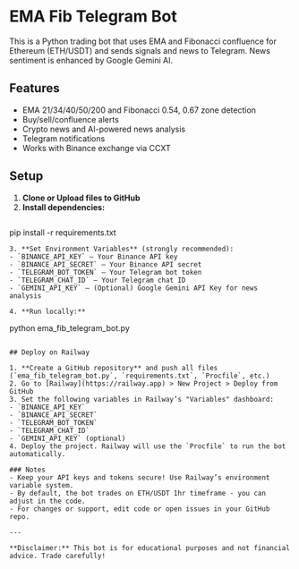 # EMA Fib Telegram Bot

This is a Python trading bot that uses EMA and Fibonacci confluence for Ethereum (ETH/USDT) and sends signals and news to Telegram. News sentiment is enhanced by Google Gemini AI.

## Features
- EMA 21/34/40/50/200 and Fibonacci 0.54, 0.67 zone detection
- Buy/sell/confluence alerts
- Crypto news and AI-powered news analysis
- Telegram notifications
- Works with Binance exchange via CCXT

## Setup

1. **Clone or Upload files to GitHub**
2. **Install dependencies:**
   ```
pip install -r requirements.txt
   ```
3. **Set Environment Variables** (strongly recommended):
   - `BINANCE_API_KEY` – Your Binance API key
   - `BINANCE_API_SECRET` – Your Binance API secret
   - `TELEGRAM_BOT_TOKEN` – Your Telegram bot token
   - `TELEGRAM_CHAT_ID` – Your Telegram chat ID
   - `GEMINI_API_KEY` – (Optional) Google Gemini API Key for news analysis

4. **Run locally:**
   ```
python ema_fib_telegram_bot.py
   ```

## Deploy on Railway

1. **Create a GitHub repository** and push all files (`ema_fib_telegram_bot.py`, `requirements.txt`, `Procfile`, etc.)
2. Go to [Railway](https://railway.app) > New Project > Deploy from GitHub
3. Set the following variables in Railway’s "Variables" dashboard:
   - `BINANCE_API_KEY` 
   - `BINANCE_API_SECRET` 
   - `TELEGRAM_BOT_TOKEN` 
   - `TELEGRAM_CHAT_ID` 
   - `GEMINI_API_KEY` (optional)
4. Deploy the project. Railway will use the `Procfile` to run the bot automatically.

### Notes
- Keep your API keys and tokens secure! Use Railway’s environment variable system.
- By default, the bot trades on ETH/USDT 1hr timeframe - you can adjust in the code.
- For changes or support, edit code or open issues in your GitHub repo.

---

**Disclaimer:** This bot is for educational purposes and not financial advice. Trade carefully!
